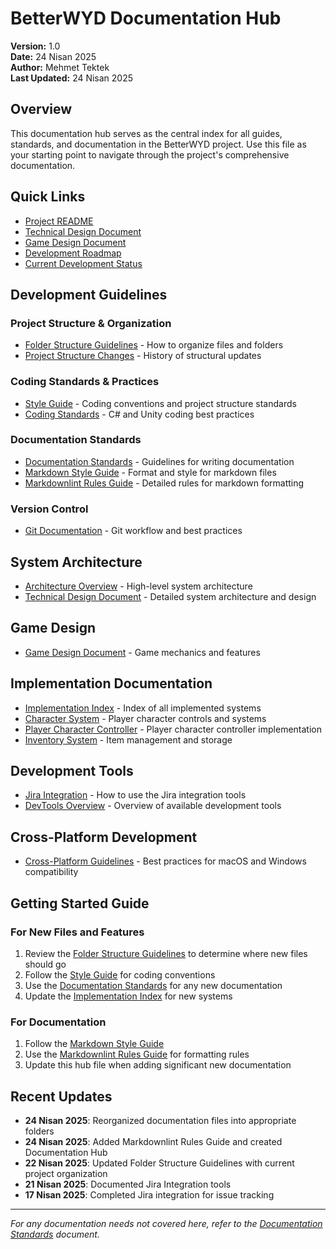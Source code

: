 # BetterWYD Documentation Hub

**Version:** 1.0  
**Date:** 24 Nisan 2025  
**Author:** Mehmet Tektek  
**Last Updated:** 24 Nisan 2025

## Overview

This documentation hub serves as the central index for all guides, standards, and documentation in the BetterWYD project. Use this file as your starting point to navigate through the project's comprehensive documentation.

## Quick Links

- [Project README](../README.md)
- [Technical Design Document](./Architecture/TechnicalDesignDocument.md)
- [Game Design Document](./Design/GameDesignDocument.md)
- [Development Roadmap](./DevelopmentRoadmap.md)
- [Current Development Status](./DevelopmentStatus/CurrentStatus.md)

## Development Guidelines

### Project Structure & Organization

- [Folder Structure Guidelines](./Guidelines/FolderStructure.md) - How to organize files and folders
- [Project Structure Changes](./Guidelines/ProjectStructureChanges.md) - History of structural updates

### Coding Standards & Practices

- [Style Guide](./Guidelines/StyleGuide.md) - Coding conventions and project structure standards
- [Coding Standards](./Coding/CodingStandards.md) - C# and Unity coding best practices

### Documentation Standards

- [Documentation Standards](./Guidelines/DocumentationStandards.md) - Guidelines for writing documentation
- [Markdown Style Guide](./Guidelines/MarkdownStyleGuide.md) - Format and style for markdown files
- [Markdownlint Rules Guide](./Guidelines/MarkdownlintRulesGuide.md) - Detailed rules for markdown formatting

### Version Control

- [Git Documentation](./Guidelines/GitDocumentation.md) - Git workflow and best practices

## System Architecture

- [Architecture Overview](./Architecture/ArchitectureOverview.md) - High-level system architecture
- [Technical Design Document](./Architecture/TechnicalDesignDocument.md) - Detailed system architecture and design

## Game Design

- [Game Design Document](./Design/GameDesignDocument.md) - Game mechanics and features

## Implementation Documentation

- [Implementation Index](./Implementation/ImplementationIndex.md) - Index of all implemented systems
- [Character System](./Implementation/CharacterSystem/Overview.md) - Player character controls and systems
- [Player Character Controller](./Implementation/CharacterSystem/PlayerCharacterController.md) - Player character controller implementation
- [Inventory System](./Implementation/InventorySystem/Overview.md) - Item management and storage

## Development Tools

- [Jira Integration](./Tools/JiraIntegrationTool.md) - How to use the Jira integration tools
- [DevTools Overview](./Tools/DevToolsOverview.md) - Overview of available development tools

## Cross-Platform Development

- [Cross-Platform Guidelines](./Guidelines/CrossPlatformGuidelines.md) - Best practices for macOS and Windows compatibility

## Getting Started Guide

### For New Files and Features

1. Review the [Folder Structure Guidelines](./Guidelines/FolderStructure.md) to determine where new files should go
2. Follow the [Style Guide](./Guidelines/StyleGuide.md) for coding conventions
3. Use the [Documentation Standards](./Guidelines/DocumentationStandards.md) for any new documentation
4. Update the [Implementation Index](./Implementation/ImplementationIndex.md) for new systems

### For Documentation

1. Follow the [Markdown Style Guide](./Guidelines/MarkdownStyleGuide.md)
2. Use the [Markdownlint Rules Guide](./Guidelines/MarkdownlintRulesGuide.md) for formatting rules
3. Update this hub file when adding significant new documentation

## Recent Updates

- **24 Nisan 2025**: Reorganized documentation files into appropriate folders
- **24 Nisan 2025**: Added Markdownlint Rules Guide and created Documentation Hub
- **22 Nisan 2025**: Updated Folder Structure Guidelines with current project organization
- **21 Nisan 2025**: Documented Jira Integration tools
- **17 Nisan 2025**: Completed Jira integration for issue tracking

---

*For any documentation needs not covered here, refer to the [Documentation Standards](./Guidelines/DocumentationStandards.md) document.*